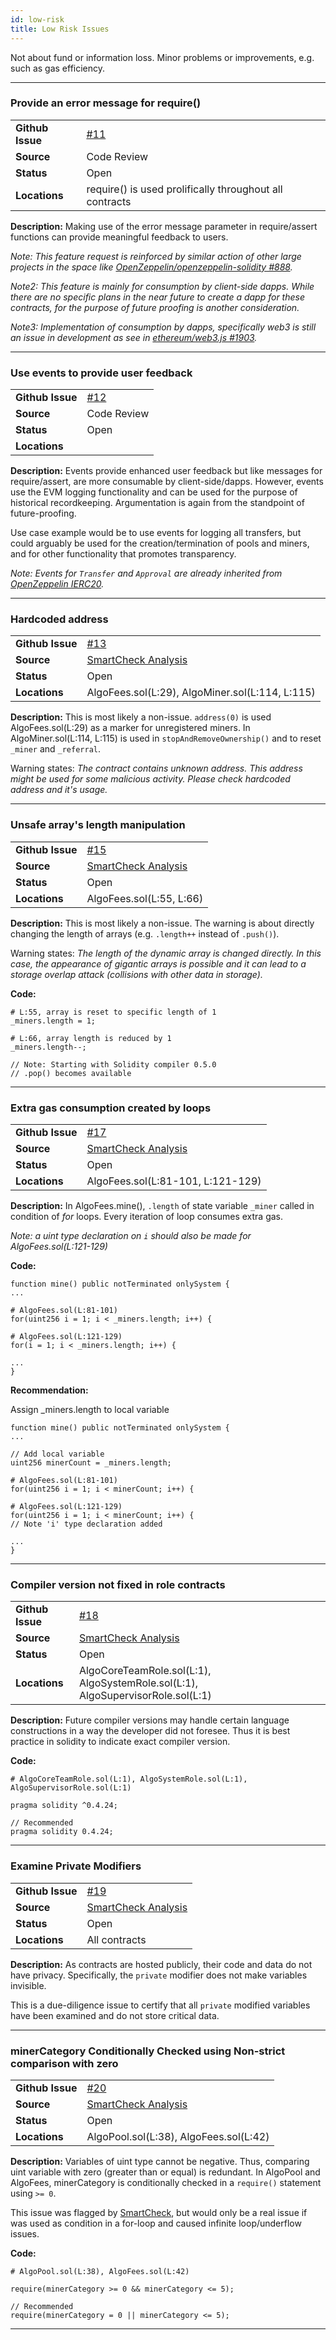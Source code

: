 ```yaml
---
id: low-risk
title: Low Risk Issues
---
```


Not about fund or information loss. Minor problems or improvements, e.g. such as gas efficiency.

---

### Provide an error message for require()

|   |   |
|---|---|
| **Github Issue**  | [#11](https://github.com/Superalgos/ALGOToken/issues/11)  |
| **Source**  | Code Review |
| **Status**  | Open  |
| **Locations** | require() is used prolifically throughout all contracts |

**Description:**
Making use of the error message parameter in require/assert functions can provide meaningful feedback to users.

_Note: This feature request is reinforced by similar action of other large projects in the space like [OpenZeppelin/openzeppelin-solidity #888](https://github.com/OpenZeppelin/openzeppelin-solidity/issues/888)._

_Note2: This feature is mainly for consumption by client-side dapps. While there are no specific plans in the near future to create a dapp for these contracts, for the purpose of future proofing is another consideration._

_Note3: Implementation of consumption by dapps, specifically web3 is still an issue in development as see in [ethereum/web3.js #1903](https://github.com/ethereum/web3.js/issues/1903)._

---

### Use events to provide user feedback

|   |   |
|---|---|
| **Github Issue**  | [#12](https://github.com/Superalgos/ALGOToken/issues/12)  |
| **Source**  | Code Review |
| **Status**  | Open  |
| **Locations** |  |

**Description:**
Events provide enhanced user feedback  but like  messages for require/assert, are more consumable by client-side/dapps. However, events use the EVM logging functionality and can be used for the purpose of historical recordkeeping.  Argumentation is again from the standpoint of future-proofing. 

Use case example would be to use events for logging all transfers, but could arguably be used for the creation/termination of pools and miners, and for other functionality that promotes transparency. 

_Note: Events for `Transfer` and `Approval` are already inherited from [OpenZeppelin IERC20](https://github.com/OpenZeppelin/openzeppelin-solidity/blob/v2.0.0/contracts/token/ERC20/IERC20.sol)._

---

### Hardcoded address

|   |   |
|---|---|
| **Github Issue**  | [#13](https://github.com/Superalgos/ALGOToken/issues/13)  |
| **Source**  | [SmartCheck Analysis](https://tool.smartdec.net/scan/e3c7fbd47ddb46478e9ec131a222a519) |
| **Status**  | Open  |
| **Locations** | AlgoFees.sol(L:29), AlgoMiner.sol(L:114, L:115) |

**Description:** This is most likely a non-issue. `address(0)` is used AlgoFees.sol(L:29) as a marker for unregistered miners. In AlgoMiner.sol(L:114, L:115) is used in `stopAndRemoveOwnership()` and to reset `_miner` and `_referral`.

Warning states: _The contract contains unknown address. This address might be used for some malicious activity. Please check hardcoded address and it's usage._

---

### Unsafe array's length manipulation

|   |   |
|---|---|
| **Github Issue**  | [#15](https://github.com/Superalgos/ALGOToken/issues/15)  |
| **Source**  | [SmartCheck Analysis](https://tool.smartdec.net/scan/e3c7fbd47ddb46478e9ec131a222a519) |
| **Status**  | Open  |
| **Locations** | AlgoFees.sol(L:55, L:66) |

**Description:** This is most likely a non-issue. The warning is about directly changing the length of arrays (e.g. `.length++` instead of `.push()`).

Warning states: _The length of the dynamic array is changed directly. In this case, the appearance of gigantic arrays is possible and it can lead to a storage overlap attack (collisions with other data in storage)._

**Code:**

```
# L:55, array is reset to specific length of 1
_miners.length = 1; 

# L:66, array length is reduced by 1
_miners.length--; 

// Note: Starting with Solidity compiler 0.5.0 
// .pop() becomes available

```

---

### Extra gas consumption created by loops

|   |   |
|---|---|
| **Github Issue**  | [#17](https://github.com/Superalgos/ALGOToken/issues/17)  |
| **Source**  | [SmartCheck Analysis](https://tool.smartdec.net/scan/e3c7fbd47ddb46478e9ec131a222a519) |
| **Status**  | Open  |
| **Locations** | AlgoFees.sol(L:81-101, L:121-129) |

**Description:** In AlgoFees.mine(), `.length` of state variable `_miner` called in condition of _for_ loops. Every iteration of loop consumes extra gas.

*Note: a uint type declaration on `i` should also be made for AlgoFees.sol(L:121-129)*

**Code:**

```
function mine() public notTerminated onlySystem {
...

# AlgoFees.sol(L:81-101)
for(uint256 i = 1; i < _miners.length; i++) {

# AlgoFees.sol(L:121-129)
for(i = 1; i < _miners.length; i++) {

...
}
```

**Recommendation:**

Assign _miners.length to local variable

```
function mine() public notTerminated onlySystem {
...

// Add local variable
uint256 minerCount = _miners.length;

# AlgoFees.sol(L:81-101)
for(uint256 i = 1; i < minerCount; i++) {

# AlgoFees.sol(L:121-129)
for(uint256 i = 1; i < minerCount; i++) {
// Note 'i' type declaration added

...
}
```

---

### Compiler version not fixed in role contracts

|   |   |
|---|---|
| **Github Issue**  | [#18](https://github.com/Superalgos/ALGOToken/issues/18)  |
| **Source**  | [SmartCheck Analysis](https://tool.smartdec.net/scan/e3c7fbd47ddb46478e9ec131a222a519) |
| **Status**  | Open  |
| **Locations** | AlgoCoreTeamRole.sol(L:1), AlgoSystemRole.sol(L:1), AlgoSupervisorRole.sol(L:1) |

**Description:** Future compiler versions may handle certain language constructions in a way the developer did not foresee. Thus it is best practice in solidity to indicate exact compiler version.

**Code:**

```
# AlgoCoreTeamRole.sol(L:1), AlgoSystemRole.sol(L:1), AlgoSupervisorRole.sol(L:1)

pragma solidity ^0.4.24;

// Recommended
pragma solidity 0.4.24;

```

---

### Examine Private Modifiers

|   |   |
|---|---|
| **Github Issue**  | [#19](https://github.com/Superalgos/ALGOToken/issues/19)  |
| **Source**  | [SmartCheck Analysis](https://tool.smartdec.net/scan/e3c7fbd47ddb46478e9ec131a222a519) |
| **Status**  | Open  |
| **Locations** | All contracts |

**Description:** As contracts are hosted publicly, their code and data do not have privacy. Specifically, the `private` modifier does not make variables invisible. 

This is a due-diligence issue to certify that all `private` modified variables have been examined and do not store critical data.

---

### minerCategory Conditionally Checked using Non-strict comparison with zero

|   |   |
|---|---|
| **Github Issue**  | [#20](https://github.com/Superalgos/ALGOToken/issues/20) |
| **Source**  | [SmartCheck Analysis](https://tool.smartdec.net/scan/e3c7fbd47ddb46478e9ec131a222a519) |
| **Status**  | Open  |
| **Locations** | AlgoPool.sol(L:38), AlgoFees.sol(L:42) |

**Description:** Variables of uint type cannot be negative. Thus, comparing uint variable with zero (greater than or equal) is redundant. In AlgoPool and AlgoFees, minerCategory is conditionally checked in a `require()` statement using `>= 0`.

This issue was flagged by [SmartCheck](https://tool.smartdec.net/scan/e3c7fbd47ddb46478e9ec131a222a519), but would only be a real issue if was used as condition in a for-loop and caused infinite loop/underflow issues.

**Code:** 
```
# AlgoPool.sol(L:38), AlgoFees.sol(L:42)

require(minerCategory >= 0 && minerCategory <= 5);

// Recommended
require(minerCategory = 0 || minerCategory <= 5);

```

---
